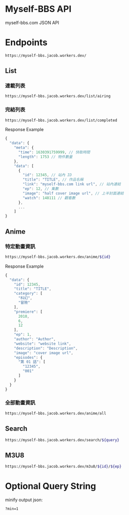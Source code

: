 # Myself-BBS API
 myself-bbs.com JSON API

# Endpoints
```bash
https://myself-bbs.jacob.workers.dev/
```

## List
### 連載列表
```bash
https://myself-bbs.jacob.workers.dev/list/airing
```

### 完結列表
```bash
https://myself-bbs.jacob.workers.dev/list/completed
```

Response Example
```javascript
{
  "data": {
    "meta": {
      "time": 1630391759999, // 快取時間
      "length": 1753 // 物件數量
    },
    "data": [
      {
        "id": 12345, // 站內 ID
        "title": "TITLE", // 作品名稱
        "link": "myself-bbs.com link url", // 站內連結
        "ep": 12, // 集數
        "image": "half cover image url", // 上半封面連結
        "watch": 148111 // 觀看數
      },
      ...
    ]
}
```

## Anime
### 特定動畫資訊
```bash
https://myself-bbs.jacob.workers.dev/anime/${id}
```
Response Example
```javascript
{
  "data": {
    "id": 12345,
    "title": "TITLE",
    "category": [
      "科幻",
      "冒險"
    ],
    "premiere": [
      2010,
      6,
      12
    ],
    "ep": 1,
    "author": "Author",
    "website": "website link",
    "description": "Description",
    "image": "cover image url",
    "episodes": {
      "第 01 話": [
        "12345",
        "001"
      ]
    }
  }
}
```


### 全部動畫資訊
```bash
https://myself-bbs.jacob.workers.dev/anime/all
```

## Search
```bash
https://myself-bbs.jacob.workers.dev/search/${query}
```


## M3U8
```bash
https://myself-bbs.jacob.workers.dev/m3u8/${id}/${ep}
```

# Optional Query String
minify output json:
```
?min=1
```